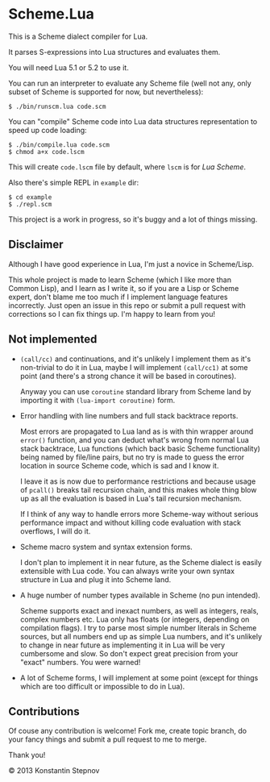 # Scheme.Lua #

This is a Scheme dialect compiler for Lua.

It parses S-expressions into Lua structures and evaluates them.

You will need Lua 5.1 or 5.2 to use it.

You can run an interpreter to evaluate any Scheme file (well not any, only
subset of Scheme is supported for now, but nevertheless):

    $ ./bin/runscm.lua code.scm

You can "compile" Scheme code into Lua data structures representation
to speed up code loading:

    $ ./bin/compile.lua code.scm
    $ chmod a+x code.lscm

This will create `code.lscm` file by default, where `lscm` is for *Lua Scheme*.

Also there's simple REPL in `example` dir:

    $ cd example
    $ ./repl.scm

This project is a work in progress, so it's buggy and a lot of things missing.

## Disclaimer ##

Although I have good experience in Lua, I'm just a novice in Scheme/Lisp.

This whole project is made to learn Scheme (which I like more than Common
Lisp), and I learn as I write it, so if you are a Lisp or Scheme expert,
don't blame me too much if I implement language features incorrectly.
Just open an issue in this repo or submit a pull request with corrections
so I can fix things up. I'm happy to learn from you!

## Not implemented ##

   * `(call/cc)` and continuations, and it's unlikely I implement them as it's
     non-trivial to do it in Lua, maybe I will implement `(call/cc1)` at some
     point (and there's a strong chance it will be based in coroutines).

     Anyway you can use `coroutine` standard library from Scheme land
     by importing it with `(lua-import coroutine)` form.

   * Error handling with line numbers and full stack backtrace reports.
   
     Most errors are propagated to Lua land as is with thin wrapper around
     `error()` function, and you can deduct what's wrong from normal Lua stack
     backtrace, Lua functions (which back basic Scheme functionality) being
     named by file/line pairs, but no try is made to guess the error location
     in source Scheme code, which is sad and I know it.
     
     I leave it as is now due to performance restrictions and because usage of
     `pcall()` breaks tail recursion chain, and this makes whole thing blow up
     as all the evaluation is based in Lua's tail recursion mechanism.

     If I think of any way to handle errors more Scheme-way without serious
     performance impact and without killing code evaluation with stack overflows,
     I will do it.

   * Scheme macro system and syntax extension forms.

     I don't plan to implement it in near future, as the Scheme dialect is
     easily extensible with Lua code. You can always write your own syntax
     structure in Lua and plug it into Scheme land.

   * A huge number of number types available in Scheme (no pun intended).

     Scheme supports exact and inexact numbers, as well as integers,
     reals, complex numbers etc. Lua only has floats (or integers, depending
     on compilation flags). I try to parse most simple number literals
     in Scheme sources, but all numbers end up as simple Lua numbers,
     and it's unlikely to change in near future as implementing it in Lua
     will be very cumbersome and slow. So don't expect great precision
     from your "exact" numbers. You were warned!

   * A lot of Scheme forms, I will implement at some point (except for
     things which are too difficult or impossible to do in Lua).

## Contributions ##

Of couse any contribution is welcome! Fork me, create topic branch, do your
fancy things and submit a pull request to me to merge.

Thank you!

© 2013 Konstantin Stepnov
